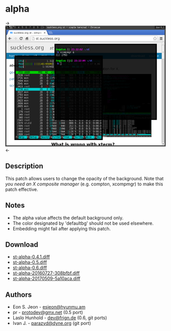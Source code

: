 alpha
=====

->[![Screenshot](st-alpha-s.png)](st-alpha.png)<-

Description
-----------

This patch allows users to change the opacity of the background.
Note that *you need an X composite manager* (e.g. compton, xcompmgr) to
make this patch effective.

Notes
-----

 - The alpha value affects the default background only.
 - The color designated by 'defaultbg' should not be used elsewhere.
 - Embedding might fail after applying this patch.

Download
--------

 * [st-alpha-0.4.1.diff](st-alpha-0.4.1.diff)
 * [st-alpha-0.5.diff](st-alpha-0.5.diff)
 * [st-alpha-0.6.diff](st-alpha-0.6.diff)
 * [st-alpha-20160727-308bfbf.diff](st-alpha-20160727-308bfbf.diff)
 * [st-alpha-20170509-5a10aca.diff](st-alpha-20170509-5a10aca.diff)

Authors
-------

 * Eon S. Jeon - <esjeon@hyunmu.am>
 * pr - <protodev@gmx.net> (0.5 port)
 * Laslo Hunhold - <dev@frign.de> (0.6, git ports)
 * Ivan J. - <parazyd@dyne.org> (git port)
